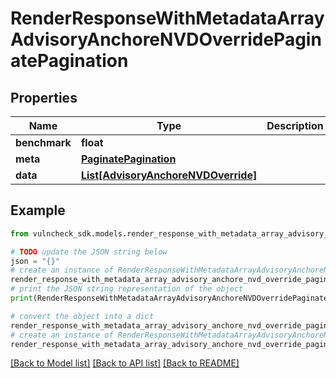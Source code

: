 # RenderResponseWithMetadataArrayAdvisoryAnchoreNVDOverridePaginatePagination


## Properties

Name | Type | Description | Notes
------------ | ------------- | ------------- | -------------
**benchmark** | **float** |  | [optional] 
**meta** | [**PaginatePagination**](PaginatePagination.md) |  | [optional] 
**data** | [**List[AdvisoryAnchoreNVDOverride]**](AdvisoryAnchoreNVDOverride.md) |  | [optional] 

## Example

```python
from vulncheck_sdk.models.render_response_with_metadata_array_advisory_anchore_nvd_override_paginate_pagination import RenderResponseWithMetadataArrayAdvisoryAnchoreNVDOverridePaginatePagination

# TODO update the JSON string below
json = "{}"
# create an instance of RenderResponseWithMetadataArrayAdvisoryAnchoreNVDOverridePaginatePagination from a JSON string
render_response_with_metadata_array_advisory_anchore_nvd_override_paginate_pagination_instance = RenderResponseWithMetadataArrayAdvisoryAnchoreNVDOverridePaginatePagination.from_json(json)
# print the JSON string representation of the object
print(RenderResponseWithMetadataArrayAdvisoryAnchoreNVDOverridePaginatePagination.to_json())

# convert the object into a dict
render_response_with_metadata_array_advisory_anchore_nvd_override_paginate_pagination_dict = render_response_with_metadata_array_advisory_anchore_nvd_override_paginate_pagination_instance.to_dict()
# create an instance of RenderResponseWithMetadataArrayAdvisoryAnchoreNVDOverridePaginatePagination from a dict
render_response_with_metadata_array_advisory_anchore_nvd_override_paginate_pagination_from_dict = RenderResponseWithMetadataArrayAdvisoryAnchoreNVDOverridePaginatePagination.from_dict(render_response_with_metadata_array_advisory_anchore_nvd_override_paginate_pagination_dict)
```
[[Back to Model list]](../README.md#documentation-for-models) [[Back to API list]](../README.md#documentation-for-api-endpoints) [[Back to README]](../README.md)


